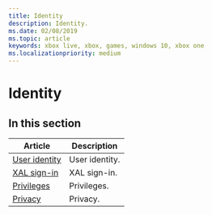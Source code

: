 ```yaml
---
title: Identity
description: Identity.
ms.date: 02/08/2019
ms.topic: article
keywords: xbox live, xbox, games, windows 10, xbox one
ms.localizationpriority: medium
---
```

# Identity


## In this section

| Article | Description |
|---------|-------------|
| [User identity](user/index.md) | User identity. |
| [XAL sign-in](xal/index.md) | XAL sign-in. |
| [Privileges](privileges/index.md) | Privileges. |
| [Privacy](privacy/index.md) | Privacy. |
